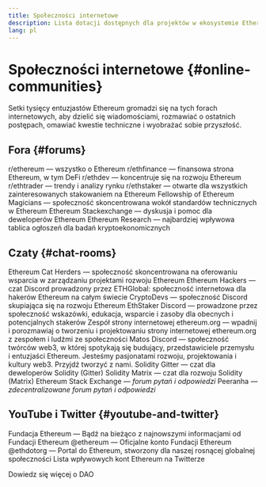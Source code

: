 ```yaml
---
title: Społeczności internetowe
description: Lista dotacji dostępnych dla projektów w ekosystemie Ethereum.
lang: pl
---
```


# Społeczności internetowe {#online-communities}

Setki tysięcy entuzjastów Ethereum gromadzi się na tych forach internetowych, aby dzielić się wiadomościami, rozmawiać o ostatnich postępach, omawiać kwestie techniczne i wyobrażać sobie przyszłość.

## Fora {#forums}

<SocialListItem socialIcon="reddit"><Link to="https://www.reddit.com/r/ethereum">r/ethereum</Link> — wszystko o Ethereum</SocialListItem>
<SocialListItem socialIcon="reddit"><Link to="https://www.reddit.com/r/ethfinance/">r/ethfinance</Link> — finansowa strona Ethereum, w tym DeFi</SocialListItem>
<SocialListItem socialIcon="reddit"><Link to="https://www.reddit.com/r/ethdev/">r/ethdev</Link> — koncentruje się na rozwoju Ethereum</SocialListItem>
<SocialListItem socialIcon="reddit"><Link to="https://www.reddit.com/r/ethtrader/">r/ethtrader</Link> — trendy i analizy rynku</SocialListItem>
<SocialListItem socialIcon="reddit"><Link to="https://www.reddit.com/r/ethstaker/">r/ethstaker</Link> — otwarte dla wszystkich zainteresowanych stakowaniem na Ethereum</SocialListItem>
<SocialListItem socialIcon="webpage"><Link to="https://ethereum-magicians.org">Fellowship of Ethereum Magicians</Link> — społeczność skoncentrowana wokół standardów technicznych w Ethereum</SocialListItem>
<SocialListItem socialIcon="stackExchange"><Link to="https://ethereum.stackexchange.com">Ethereum Stackexchange</Link> — dyskusja i pomoc dla deweloperów Ethereum</SocialListItem>
<SocialListItem socialIcon="webpage"><Link to="https://ethresear.ch">Ethereum Research</Link> — najbardziej wpływowa tablica ogłoszeń dla badań kryptoekonomicznych</SocialListItem>

## Czaty {#chat-rooms}

<SocialListItem socialIcon="discord"><Link to="https://discord.com/invite/Nz6rtfJ8Cu">Ethereum Cat Herders</Link> — społeczność skoncentrowana na oferowaniu wsparcia w zarządzaniu projektami rozwoju Ethereum</SocialListItem>
<SocialListItem socialIcon="discord"><Link to="https://ethglobal.com/discord">Ethereum Hackers</Link> — czat Discord prowadzony przez ETHGlobal: społeczność internetowa dla hakerów Ethereum na całym świecie</SocialListItem>
<SocialListItem socialIcon="discord"><Link to="https://discord.gg/5W5tVb3">CryptoDevs</Link> — społeczność Discord skupiająca się na rozwoju Ethereum</SocialListItem>
<SocialListItem socialIcon="discord"><Link to="https://discord.gg/ethstaker">EthStaker Discord</Link> — prowadzone przez społeczność wskazówki, edukacja, wsparcie i zasoby dla obecnych i potencjalnych stakerów</SocialListItem>
<SocialListItem socialIcon="discord"><Link to="https://discord.gg/ethereum-org">Zespół strony internetowej ethereum.org</Link> — wpadnij i porozmawiaj o tworzeniu i projektowaniu strony internetowej ethereum.org z zespołem i ludźmi ze społeczności</SocialListItem>
<SocialListItem socialIcon="discord"><Link to="https://discord.matos.club/">Matos Discord</Link> — społeczność twórców web3, w której spotykają się budujący, przedstawiciele przemysłu i entuzjaści Ethereum. Jesteśmy pasjonatami rozwoju, projektowania i kultury web3. Przyjdź tworzyć z nami.</SocialListItem>
<SocialListItem socialIcon="webpage"><Link to="https://gitter.im/ethereum/solidity/">Solidity Gitter</Link> — czat dla deweloperów Solidity (Gitter)</SocialListItem>
<SocialListItem socialIcon="webpage"><Link to="https://matrix.to/#/#ethereum_solidity:gitter.im">Solidity Matrix</Link> — czat dla rozwoju Solidity (Matrix)</SocialListItem>
<SocialListItem socialIcon="webpage"><Link to="https://ethereum.stackexchange.com/">Ethereum Stack Exchange</Link> *— forum pytań i odpowiedzi*</SocialListItem>
<SocialListItem socialIcon="webpage"><Link to="https://peeranha.io/">Peeranha</Link> *— zdecentralizowane forum pytań i odpowiedzi*</SocialListItem>

## YouTube i Twitter {#youtube-and-twitter}

<SocialListItem socialIcon="youtube"><Link to="https://www.youtube.com/c/EthereumFoundation">Fundacja Ethereum</Link> — Bądź na bieżąco z najnowszymi informacjami od Fundacji Ethereum</SocialListItem>
<SocialListItem socialIcon="twitter"><Link to="https://twitter.com/ethereum">@ethereum</Link> — Oficjalne konto Fundacji Ethereum</SocialListItem>
<SocialListItem socialIcon="twitter"><Link to="https://twitter.com/ethdotorg">@ethdotorg</Link> — Portal do Ethereum, stworzony dla naszej rosnącej globalnej społeczności</SocialListItem>
<SocialListItem socialIcon="webpage"><Link to="https://hive.one/c/ethereum?page=1">Lista wpływowych kont Ethereum na Twitterze</Link></SocialListItem>

<Divider />

<Callout emoji=":classical_building:" titleKey="page-community-daos-callout-title" descriptionKey="page-community-daos-callout-description">
  <div>
    <ButtonLink to="/community/get-involved/#decentralized-autonomous-organizations-daos">
      Dowiedz się więcej o DAO
    </ButtonLink>
  </div>
</Callout>
